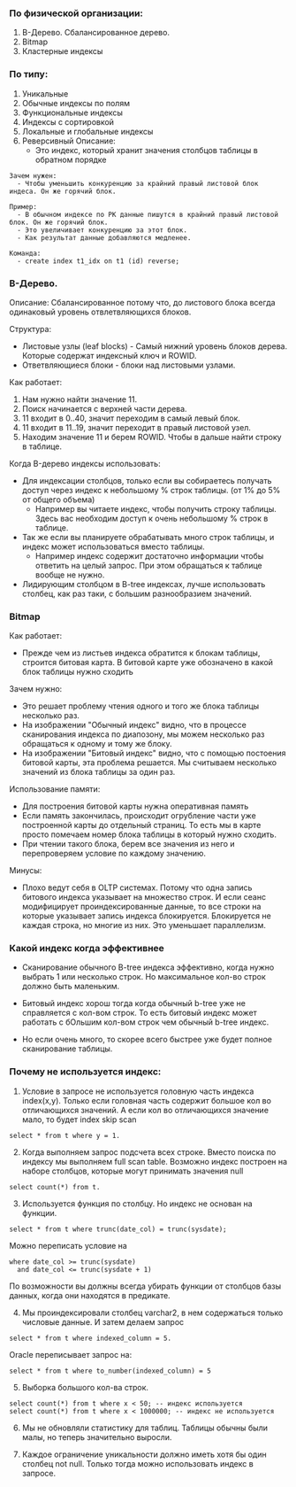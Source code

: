 ### По физической организации: 
  1. B-Дерево. Сбалансированное дерево.
  2. Bitmap
  3. Кластерные индексы

### По типу: 
  1. Уникальные
  2. Обычные индексы по полям
  3. Функциональные индексы
  4. Индексы с сортировкой
  5. Локальные и глобальные индексы
  6. Реверсивный
    Описание: 
	  - Это индекс, который хранит значения столбцов таблицы в обратном порядке
	
	Зачем нужен: 
	  - Чтобы уменьшить конкуренцию за крайний правый листовой блок индеса. Он же горячий блок.
	  
	Пример: 
	  - В обычном индексе по PK данные пишутся в крайний правый листовой блок. Он же горячий блок. 
	  - Это увеличивает конкуренцию за этот блок. 
	  - Как результат данные добавляются медленее.
	 
	Команда: 
	  - create index t1_idx on t1 (id) reverse;
	
 
 
### B-Дерево.
Описание: Сбалансированное потому что, до листового блока всегда одинаковый уровень отвлетвляющихся блоков. 

Структура: 
  - Листовые узлы (leaf blocks) - Самый нижний уровень блоков дерева. Которые содержат индексный ключ и ROWID.
  - Ответвляющиеся блоки - блоки над листовыми узлами.
  
Как работает: 
  1. Нам нужно найти значение 11.
  2. Поиск начинается с верхней части дерева.
  3. 11 входит в 0..40, значит переходим в самый левый блок.
  4. 11 входит в 11..19, значит переходит в правый листовой узел.
  5. Находим значение 11 и берем ROWID. Чтобы в дальше найти строку в таблице.

Когда B-дерево индексы использовать:
  - Для индексации столбцов, только если вы собираетесь получать доступ через индекс к небольшому % строк таблицы. (от 1% до 5% от общего объема)
    - Например вы читаете индекс, чтобы получить строку таблицы. Здесь вас необходим доступ к очень небольшому % строк в таблице.
  - Так же если вы планируете обрабатывать много строк таблицы, и индекс может использоваться вместо таблицы.
    - Например индекс содержит достаточно информации чтобы ответить на целый запрос. При этом обращаться к таблице вообще не нужно.
  - Лидирующим столбцом в B-tree индексах, лучше использовать столбец, как раз таки, с большим разнообразием значений.
	


### Bitmap
Как работает:
  - Прежде чем из листьев индекса обратится к блокам таблицы, строится битовая карта. В битовой карте уже обозначено в какой блок таблицы нужно сходить

Зачем нужно: 
  - Это решает проблему чтения одного и того же блока таблицы несколько раз.
  - На изображении "Обычный индекс" видно, что в процессе сканирования индекса по диапозону, мы можем несколько раз обращаться к одному и тому же блоку.
  - На изображении "Битовый индекс" видно, что с помощью постоения битовой карты, эта проблема решается. Мы считываем несколько значений из блока таблицы за один раз.

Использование памяти:
  - Для построения битовой карты нужна оперативная память
  - Если память закончилась, происходит огрубление части уже построенной карты до отдельный страниц. То есть мы в карте просто помечаем номер блока таблицы в который нужно сходить.
  - При чтении такого блока, берем все значения из него и перепроверяем условие по каждому значению.
 
Минусы: 
  - Плохо ведут себя в OLTP системах. Потому что одна запись битового индекса указывает на множество строк. И если сеанс модифицирует проиндексированные данные, то все строки на которые указывает запись индекса блокируется. Блокируется не каждая строка, но многие из них. Это уменьшает параллелизм. 



### Какой индекс когда эффективнее
  - Сканирование обычного B-tree индекса эффективно, когда нужно выбрать 1 или несколько строк. Но максимальное кол-во строк должно быть маленьким.

  - Битовый индекс хорош тогда когда обычный b-tree уже не справляется с кол-вом строк. То есть битовый индекс может работать с бОльшим кол-вом строк чем обычный b-tree индекс.

  - Но если очень много, то скорее всего быстрее уже будет полное сканирование таблицы.
  
  

### Почему не используется индекс: 
  1. Условие в запросе не используется головную часть индекса index(x,y). Только если головная часть содержит большое кол во отличающихся значений. А если кол во отличающихся значение мало, то будет index skip scan
  ````
  select * from t where y = 1. 
  `````


  2. Когда выполняем запрос подсчета всех строке. Вместо поиска по индексу мы выполняем full scan table. Возможно индекс построен на наборе столбцов, которые могут принимать значения null
  ````
  select count(*) from t. 
  ````
  
  3. Используется функция по столбцу. Но индекс не основан на функции.
  ````
  select * from t where trunc(date_col) = trunc(sysdate);
  ````
  Можно переписать условие на 
  ````
  where date_col >= trunc(sysdate)
    and date_col <= trunc(sysdate + 1)
  ````
  По возможности вы должны всегда убирать функции от столбцов базы данных, когда они находятся в предикате.


  4. Мы проиндексировали столбец varchar2, в нем содержаться только числовые данные. И затем делаем запрос 
  ````
  select * from t where indexed_column = 5. 
  ````
  Oracle переписывает запрос на:
  ````
  select * from t where to_number(indexed_column) = 5
  ````

  5. Выборка большого кол-ва строк.
  ````
  select count(*) from t where x < 50; -- индекс используется
  select count(*) from t where x < 1000000; -- индекс не используется
  ````

  6. Мы не обновляли статистику для таблиц. Таблицы обычны были малы, но теперь значительно выросли.

  7. Каждое ограничение уникальности должно иметь хотя бы один столбец not null. Только тогда можно использовать индекс в запросе.